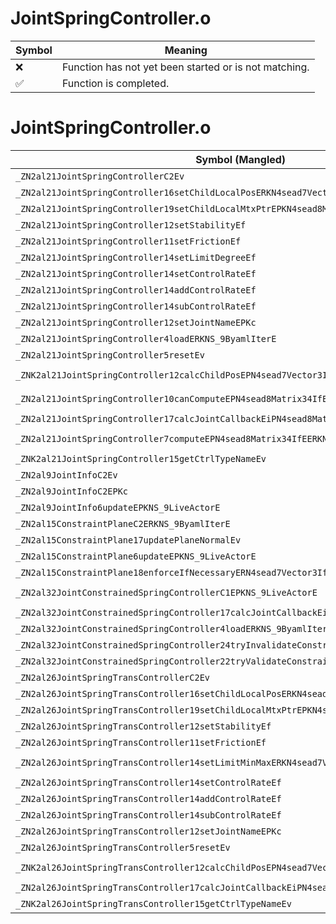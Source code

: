 # JointSpringController.o
| Symbol | Meaning 
| ------------- | ------------- 
| :x: | Function has not yet been started or is not matching. 
| :white_check_mark: | Function is completed. 


# JointSpringController.o
| Symbol (Mangled) | Symbol (Demangled) | Decompiled? |
| ------------- |  ------------- | ------------- |
| `_ZN2al21JointSpringControllerC2Ev` | `al::JointSpringController::JointSpringController(void)` | :x: |
| `_ZN2al21JointSpringController16setChildLocalPosERKN4sead7Vector3IfEE` | `al::JointSpringController::setChildLocalPos(sead::Vector3<float> const&)` | :x: |
| `_ZN2al21JointSpringController19setChildLocalMtxPtrEPKN4sead8Matrix34IfEE` | `al::JointSpringController::setChildLocalMtxPtr(sead::Matrix34<float> const*)` | :x: |
| `_ZN2al21JointSpringController12setStabilityEf` | `al::JointSpringController::setStability(float)` | :x: |
| `_ZN2al21JointSpringController11setFrictionEf` | `al::JointSpringController::setFriction(float)` | :x: |
| `_ZN2al21JointSpringController14setLimitDegreeEf` | `al::JointSpringController::setLimitDegree(float)` | :x: |
| `_ZN2al21JointSpringController14setControlRateEf` | `al::JointSpringController::setControlRate(float)` | :x: |
| `_ZN2al21JointSpringController14addControlRateEf` | `al::JointSpringController::addControlRate(float)` | :x: |
| `_ZN2al21JointSpringController14subControlRateEf` | `al::JointSpringController::subControlRate(float)` | :x: |
| `_ZN2al21JointSpringController12setJointNameEPKc` | `al::JointSpringController::setJointName(char const*)` | :x: |
| `_ZN2al21JointSpringController4loadERKNS_9ByamlIterE` | `al::JointSpringController::load(al::ByamlIter const&)` | :x: |
| `_ZN2al21JointSpringController5resetEv` | `al::JointSpringController::reset(void)` | :x: |
| `_ZNK2al21JointSpringController12calcChildPosEPN4sead7Vector3IfEEPKNS1_8Matrix34IfEE` | `al::JointSpringController::calcChildPos(sead::Vector3<float> *,sead::Matrix34<float> const*)const` | :x: |
| `_ZN2al21JointSpringController10canComputeEPN4sead8Matrix34IfEEPNS1_7Vector3IfEE` | `al::JointSpringController::canCompute(sead::Matrix34<float> *,sead::Vector3<float> *)` | :x: |
| `_ZN2al21JointSpringController17calcJointCallbackEiPN4sead8Matrix34IfEE` | `al::JointSpringController::calcJointCallback(int,sead::Matrix34<float> *)` | :x: |
| `_ZN2al21JointSpringController7computeEPN4sead8Matrix34IfEERKNS1_7Vector3IfEES8_S8_` | `al::JointSpringController::compute(sead::Matrix34<float> *,sead::Vector3<float> const&,sead::Vector3<float> const&,sead::Vector3<float> const&)` | :x: |
| `_ZNK2al21JointSpringController15getCtrlTypeNameEv` | `al::JointSpringController::getCtrlTypeName(void)const` | :x: |
| `_ZN2al9JointInfoC2Ev` | `al::JointInfo::JointInfo(void)` | :x: |
| `_ZN2al9JointInfoC2EPKc` | `al::JointInfo::JointInfo(char const*)` | :x: |
| `_ZN2al9JointInfo6updateEPKNS_9LiveActorE` | `al::JointInfo::update(al::LiveActor const*)` | :x: |
| `_ZN2al15ConstraintPlaneC2ERKNS_9ByamlIterE` | `al::ConstraintPlane::ConstraintPlane(al::ByamlIter const&)` | :x: |
| `_ZN2al15ConstraintPlane17updatePlaneNormalEv` | `al::ConstraintPlane::updatePlaneNormal(void)` | :x: |
| `_ZN2al15ConstraintPlane6updateEPKNS_9LiveActorE` | `al::ConstraintPlane::update(al::LiveActor const*)` | :x: |
| `_ZN2al15ConstraintPlane18enforceIfNecessaryERN4sead7Vector3IfEE` | `al::ConstraintPlane::enforceIfNecessary(sead::Vector3<float> &)` | :x: |
| `_ZN2al32JointConstrainedSpringControllerC1EPKNS_9LiveActorE` | `al::JointConstrainedSpringController::JointConstrainedSpringController(al::LiveActor const*)` | :x: |
| `_ZN2al32JointConstrainedSpringController17calcJointCallbackEiPN4sead8Matrix34IfEE` | `al::JointConstrainedSpringController::calcJointCallback(int,sead::Matrix34<float> *)` | :x: |
| `_ZN2al32JointConstrainedSpringController4loadERKNS_9ByamlIterE` | `al::JointConstrainedSpringController::load(al::ByamlIter const&)` | :x: |
| `_ZN2al32JointConstrainedSpringController24tryInvalidateConstraintsEv` | `al::JointConstrainedSpringController::tryInvalidateConstraints(void)` | :x: |
| `_ZN2al32JointConstrainedSpringController22tryValidateConstraintsEv` | `al::JointConstrainedSpringController::tryValidateConstraints(void)` | :x: |
| `_ZN2al26JointSpringTransControllerC2Ev` | `al::JointSpringTransController::JointSpringTransController(void)` | :x: |
| `_ZN2al26JointSpringTransController16setChildLocalPosERKN4sead7Vector3IfEE` | `al::JointSpringTransController::setChildLocalPos(sead::Vector3<float> const&)` | :x: |
| `_ZN2al26JointSpringTransController19setChildLocalMtxPtrEPKN4sead8Matrix34IfEE` | `al::JointSpringTransController::setChildLocalMtxPtr(sead::Matrix34<float> const*)` | :x: |
| `_ZN2al26JointSpringTransController12setStabilityEf` | `al::JointSpringTransController::setStability(float)` | :x: |
| `_ZN2al26JointSpringTransController11setFrictionEf` | `al::JointSpringTransController::setFriction(float)` | :x: |
| `_ZN2al26JointSpringTransController14setLimitMinMaxERKN4sead7Vector3IfEES5_` | `al::JointSpringTransController::setLimitMinMax(sead::Vector3<float> const&,sead::Vector3<float> const&)` | :x: |
| `_ZN2al26JointSpringTransController14setControlRateEf` | `al::JointSpringTransController::setControlRate(float)` | :x: |
| `_ZN2al26JointSpringTransController14addControlRateEf` | `al::JointSpringTransController::addControlRate(float)` | :x: |
| `_ZN2al26JointSpringTransController14subControlRateEf` | `al::JointSpringTransController::subControlRate(float)` | :x: |
| `_ZN2al26JointSpringTransController12setJointNameEPKc` | `al::JointSpringTransController::setJointName(char const*)` | :x: |
| `_ZN2al26JointSpringTransController5resetEv` | `al::JointSpringTransController::reset(void)` | :x: |
| `_ZNK2al26JointSpringTransController12calcChildPosEPN4sead7Vector3IfEEPKNS1_8Matrix34IfEE` | `al::JointSpringTransController::calcChildPos(sead::Vector3<float> *,sead::Matrix34<float> const*)const` | :x: |
| `_ZN2al26JointSpringTransController17calcJointCallbackEiPN4sead8Matrix34IfEE` | `al::JointSpringTransController::calcJointCallback(int,sead::Matrix34<float> *)` | :x: |
| `_ZNK2al26JointSpringTransController15getCtrlTypeNameEv` | `al::JointSpringTransController::getCtrlTypeName(void)const` | :x: |
